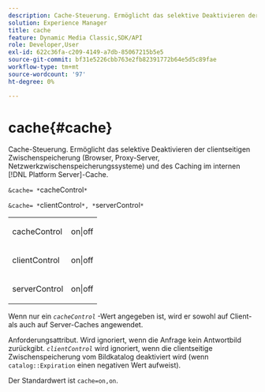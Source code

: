 ```yaml
---
description: Cache-Steuerung. Ermöglicht das selektive Deaktivieren der clientseitigen Zwischenspeicherung (Browser, Proxy-Server, Netzwerkzwischenspeicherungssysteme) und des Caching im internen [!DNL Platform Server] Cache.
solution: Experience Manager
title: cache
feature: Dynamic Media Classic,SDK/API
role: Developer,User
exl-id: 622c36fa-c209-4149-a7db-85067215b5e5
source-git-commit: bf31e5226cbb763e2fb82391772b64e5d5c89fae
workflow-type: tm+mt
source-wordcount: '97'
ht-degree: 0%

---
```


# cache{#cache}

Cache-Steuerung. Ermöglicht das selektive Deaktivieren der clientseitigen Zwischenspeicherung (Browser, Proxy-Server, Netzwerkzwischenspeicherungssysteme) und des Caching im internen [!DNL Platform Server]-Cache.

`&cache= *`cacheControl`*`

`&cache= *`clientControl`*, *`serverControl`*`

<table id="simpletable_DA4D92F0AEF84FD49953876796058B7F"> 
 <tr class="strow"> 
  <td class="stentry"> <p><span class="codeph"> <span class="varname"> cacheControl</span></span> </p> </td> 
  <td class="stentry"> <p><span class="codeph"> on|off</span> </p></td> 
 </tr> 
 <tr class="strow"> 
  <td class="stentry"> <p><span class="codeph"> <span class="varname"> clientControl</span></span> </p></td> 
  <td class="stentry"> <p><span class="codeph"> on|off</span> </p></td> 
 </tr> 
 <tr class="strow"> 
  <td class="stentry"> <p><span class="codeph"> <span class="varname"> serverControl</span></span> </p></td> 
  <td class="stentry"> <p><span class="codeph"> on|off</span> </p></td> 
 </tr> 
</table>

Wenn nur ein *`cacheControl`* -Wert angegeben ist, wird er sowohl auf Client- als auch auf Server-Caches angewendet.

Anforderungsattribut. Wird ignoriert, wenn die Anfrage kein Antwortbild zurückgibt. *`clientControl`* wird ignoriert, wenn die clientseitige Zwischenspeicherung vom Bildkatalog deaktiviert wird (wenn `catalog::Expiration` einen negativen Wert aufweist).

Der Standardwert ist `cache=on,on`.
